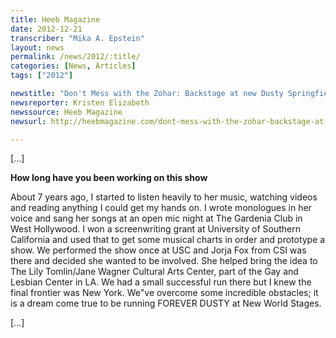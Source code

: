 ```yaml
---
title: Heeb Magazine
date: 2012-12-21
transcriber: "Mika A. Epstein"
layout: news
permalink: /news/2012/:title/
categories: [News, Articles]
tags: ["2012"]

newstitle: "Don't Mess with the Zohar: Backstage at new Dusty Springfield Musical  "
newsreporter: Kristen Elizabeth
newssource: Heeb Magazine
newsurl: http://heebmagazine.com/dont-mess-with-the-zohar-backstage-at-new-dusty-springfield-musical/41497

---
```


[...]

**How long have you been working on this show**

About 7 years ago, I started to listen heavily to her music, watching videos and reading anything I could get my hands on. I wrote monologues in her voice and sang her songs at an open mic night at The Gardenia Club in West Hollywood. I won a screenwriting grant at University of Southern California and used that to get some musical charts in order and prototype a show. We performed the show once at USC and Jorja Fox from CSI was there and decided she wanted to be involved. She helped bring the idea to The Lily Tomlin/Jane Wagner Cultural Arts Center, part of the Gay and Lesbian Center in LA. We had a small successful run there but I knew the final frontier was New York. We"ve overcome some incredible obstacles; it is a dream come true to be running FOREVER DUSTY at New World Stages.

[...]
